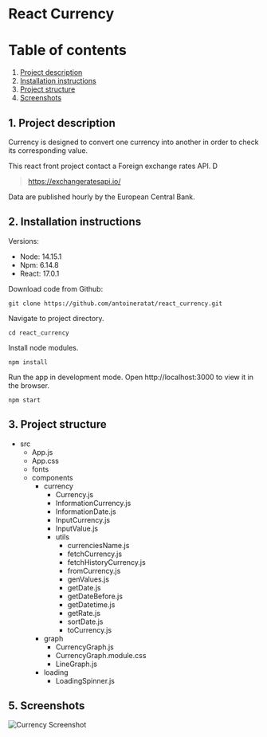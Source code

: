 ﻿# React Currency

# Table of contents

1. [Project description](#description)
2. [Installation instructions](#installation)
3. [Project structure](#structure)
4. [Screenshots](#screenshots)

## 1. Project description<a name="description"></a>

Currency is designed to convert one currency into another in order to check its corresponding value.

This react front project contact a Foreign exchange rates API. D

> https://exchangeratesapi.io/

Data are published hourly by the European Central Bank.

## 2. Installation instructions<a name="installation"></a>

Versions:

-   Node: 14.15.1
-   Npm: 6.14.8
-   React: 17.0.1

Download code from Github:

```shell
git clone https://github.com/antoineratat/react_currency.git
```

Navigate to project directory.

```shell
cd react_currency
```

Install node modules.

```shell
npm install
```

Run the app in development mode. Open http://localhost:3000 to view it in the browser.

```shell
npm start
```

## 3. Project structure<a name="structure"></a>

-   src
    -   App.js
    -   App.css
    -   fonts
    -   components
        -   currency
            -   Currency.js
            -   InformationCurrency.js
            -   InformationDate.js
            -   InputCurrency.js
            -   InputValue.js
            -   utils
                -   currenciesName.js
                -   fetchCurrency.js
                -   fetchHistoryCurrency.js
                -   fromCurrency.js
                -   genValues.js
                -   getDate.js
                -   getDateBefore.js
                -   getDatetime.js
                -   getRate.js
                -   sortDate.js
                -   toCurrency.js
        -   graph
            -   CurrencyGraph.js
            -   CurrencyGraph.module.css
            -   LineGraph.js
        -   loading
            -   LoadingSpinner.js

## 5. Screenshots<a name="screenshots"></a>

![Currency Screenshot](https://templars.guru/app/github/react_currency/1.PNG)
